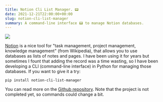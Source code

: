 ```yaml
---
title: Notion Cli List Manager. 📟
date: 2021-12-21T22:00:00+00:00
slug: notion-cli-list-manager
summary: A command-line interface 📟 to manage Notion databases.
---
```


![](/uploads/notion-cli.gif)  

[Notion](https://notion.so) is a nice tool for "task management, project management, knowledge management" (from Wikipedia), that allows you to use databases as lists of notes and pages. I have been using it for years but sometimes I fount that adding the record was a time wasting, so I have been developing a CLI (command-line interface) in Python for managing those databases. If you want to give it a try:  
```
pip install notion-cli-list-manager
```  

You can read more on the [Github repository](https://github.com/jacksalici/notion-cli-list-manager). Note that the project is not completed yet, so commands could change a bit. 

